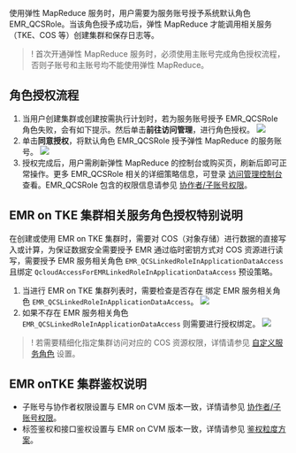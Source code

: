 使用弹性 MapReduce 服务时，用户需要为服务账号授予系统默认角色 EMR_QCSRole。当该角色授予成功后，弹性 MapReduce 才能调用相关服务（TKE、COS 等）创建集群和保存日志等。
>! 首次开通弹性 MapReduce 服务时，必须使用主账号完成角色授权流程，否则子账号和主账号均不能使用弹性 MapReduce。

## 角色授权流程
1. 当用户创建集群或创建按需执行计划时，若为服务账号授予 EMR_QCSRole 角色失败，会有如下提示。然后单击**前往访问管理**，进行角色授权。
![](https://qcloudimg.tencent-cloud.cn/raw/8d28ff33d3014a13f0e61738c59d6141.png)
2. 单击**同意授权**，将默认角色 EMR_QCSRole 授予弹性 MapReduce 的服务账号。
![](https://qcloudimg.tencent-cloud.cn/raw/8684af3212b668c62be3eb9e4e32292f.png)
3. 授权完成后，用户需刷新弹性 MapReduce 的控制台或购买页，刷新后即可正常操作。更多 EMR_QCSRole 相关的详细策略信息，可登录 [访问管理控制台](https://console.cloud.tencent.com/cam/policy) 查看。EMR_QCSRole 包含的权限信息请参见 [协作者/子账号权限](https://cloud.tencent.com/document/product/589/14625)。

## EMR on TKE 集群相关服务角色授权特别说明
在创建或使用 EMR on TKE 集群时，需要对 COS（对象存储）进行数据的直接写入或计算，为保证数据安全需要授予 EMR 通过临时密钥方式对 COS 资源进行读写，需要授予 EMR 服务相关角色 `EMR_QCSLinkedRoleInApplicationDataAccess` 且绑定 `QcloudAccessForEMRLinkedRoleInApplicationDataAccess` 预设策略。
1. 当进行 EMR on TKE 集群列表时，需要检查是否存在 绑定 EMR 服务相关角色 `EMR_QCSLinkedRoleInApplicationDataAccess`。
![](https://qcloudimg.tencent-cloud.cn/raw/4ad7d3dd2efff34e241b16385aa8b1d7.png)
2. 如果不存在 EMR 服务相关角色 `EMR_QCSLinkedRoleInApplicationDataAccess` 则需要进行授权绑定。
![](https://qcloudimg.tencent-cloud.cn/raw/7d1f93f7008fb995352b692f43c5e048.png)
>! 若需要精细化指定集群访问对应的 COS 资源权限，详情请参见 [自定义服务角色](https://cloud.tencent.com/document/product/589/52660) 设置。

## EMR onTKE 集群鉴权说明
- 子账号与协作者权限设置与 EMR on CVM 版本一致，详情请参见 [协作者/子账号权限](https://cloud.tencent.com/document/product/589/14625)。
- 标签鉴权和接口鉴权设置与 EMR on CVM 版本一致，详情请参见 [鉴权粒度方案](https://cloud.tencent.com/document/product/589/66673)。
